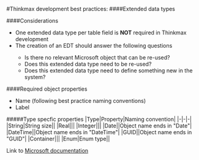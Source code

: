 #Thinkmax development best practices:
####Extended data types 

####Considerations
<ul>
<li>One extended data type per table field is <b>NOT</b> required in Thinkmax development</li>
<li>The creation of an EDT should answer the following questions</li>
    <ul>
        <li>Is there no relevant Microsoft object that can be re-used?</li>
        <li>Does this extended data type need to be re-used?</li>
        <li>Does this extended data type need to define something new in the system?</li>
    </ul>
</ul>

####Required object properties
<ul>
    <li>Name (following best practice naming conventions)</li>
    <li>Label</li>
</ul>
#####Type specfic properties
|Type|Property|Naming convention|
|-|-|-|
|String|String size||
|Real|||
|Integer|||
|Date||Object name ends in "Date"|
|DateTime||Object name ends in "DateTime"|
|GUID||Object name ends in "GUID"|
|Container|||
|Enum|Enum type||

Link to <a href = "https://learn.microsoft.com/en-us/dynamics365/fin-ops-core/dev-itpro/dev-ref/xpp-data-edt">Microsoft documentation</a>


